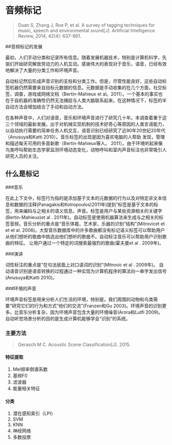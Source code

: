 # 音频标记

> Duan S, Zhang J, Roe P, et al. A survey of tagging techniques for music, speech and environmental sound[J]. Artificial Intelligence Review, 2014, 42(4): 637-661. 

##音频标记的发展

最初，人们手动分类和记录所有信息。随着发展机器技术，特别是计算机科学，先驱们开始研究解放劳动力的人机互动。感谢伟大的表现对于音乐，语音，已经有效地解决了大量的分类工作和环境声音。

自动标记然后形成声音识别的支柱和分类工作。但是，尽管性能良好，这些自动标签机器仍然需要来自目标元数据的信息。元数据是手动收集的在几个方面，社交标签，调查，游戏或网络文档（Bertin-Mahieux et al。2011）。一个基本的事实也在于自机器的准确性仍然无法捕捉与人类大脑联系起来。在这种情况下，标签的半自动方法会增加结合了手动和自动方法。

在各种声音中，人们对语音，音乐和环境声音进行了研究几十年。本调查着重于这三个领域的最新发展。出于对机械实现机制的技术好奇心等原因的人类言语能力，以自动执行需要的简单任务人机交互，语音识别已经研究了近90年20世纪20年代（Anusuya和Katti 2010）。音乐标签的出现是因为喜欢电脑的人帮助
发现，管理和描述每天可用的多首新歌（Bertin-Mahieux等人。 2011）。由于环境听起来像鸟类呼叫帮助生态学家监测环境动态变化，动物呼叫和室内声音标注也非常吸引人研究人员的关注。



## 什么是标记

###音乐

在此上下文中，标签行为指的是添加基于文本的元数据的行为以及对特定非文本信息和数据的注释(Panagakis和Kotropoulos)2011年)提到“标签是基于文本的标签，用来编码与之相关的语义信息。声音。标签是用户与某些资源相关的关键字(Bertin-Mahieux)et al . 2011年)。自动标签是使用机器算法来生成与之相关的标签音频。音乐分析的重点是“音乐体裁、艺术家、乐器的识别”结构”(Mitrovicet et et et al. 2006)。大型音乐数据库中的许多歌曲都没有标记语义标签可以帮助用户从他们想听的歌曲中挑选出他们想听的歌曲不。自动标注音乐可以帮助用户识别歌曲的特征。
让用户通过一个特定的词搜索最强烈的歌曲(霍夫曼et al . 2009年)。

###演讲

词性标注的重点是“在句法层面上对口语词的识别”(Mitrovic et al . 2009年)。
自动语音识别是语音转换的过程通过一种实现为计算机程序的算法向一串字发出信号
(Anusuya和Katti 2010)。

###环境的声音

环境声音标签是用来分析人们生活的环境，特别是。我们周围的动物和鸟类需要“研究它们的行为和方式”他们的交流”(Franzen和Gu 2003)。环境声音的识别更多。比音乐分析复杂，因为环境声音包含大量的环境噪音(Arora和Lutfi 2009)。自动听觉场景分析的目的是生成计算机能够学会“识别”的系统。



### 主要方法

> Gerasch M C. Acoustic Scene Classification[J]. 2015. 

#### 特征提取

1. Mel频率倒谱系数
2. 基频F0
3. 滤波器
4. 能量相关特征

#### 分类

1. 潜在感知索引（LPI）
2. SVM
3. KNN
4. 神经网络
5. 多数投票